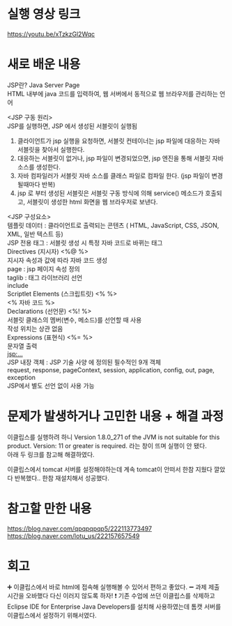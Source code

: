 # 실행 영상 링크
https://youtu.be/xTzkzGl2Wqc

# 새로 배운 내용
JSP란? Java Server Page  
HTML 내부에 java 코드를 입력하여, 웹 서버에서 동적으로 웹 브라우저를 관리하는 언어

<JSP 구동 원리>  
JSP를 실행하면, JSP 에서 생성된 서블릿이 실행됨  
1) 클라이언트가 jsp 실행을 요청하면, 서블릿 컨테이너는 jsp 파일에 대응하는 자바 서블릿을 찾아서 실행한다.  
2) 대응하는 서블릿이 없거나, jsp 파일이 변경되었으면, jsp 엔진을 통해 서블릿 자바 소스를 생성한다.  
3) 자바 컴파일러가 서블릿 자바 소스를 클래스 파일로 컴파일 한다. (jsp 파일이 변경될때마다 반복)  
4) jsp 로 부터 생성된 서블릿은 서블릿 구동 방식에 의해 service() 메소드가 호출되고, 서블릿이 생성한 html 화면을 웹 브라우저로 보낸다. 

<JSP 구성요소>  
템플릿 데이터 : 클라이언트로 출력되는 콘텐츠 ( HTML, JavaScript, CSS, JSON, XML, 일반 텍스트 등)  
JSP 전용 태그 : 서블릿 생성 시 특정 자바 코드로 바뀌는 태그  
Directives (지시자) <%@ %>  
지시자 속성과 값에 따라 자바 코드 생성  
page : jsp 페이지 속성 정의  
taglib : 태그 라이브러리 선언  
include  
Scriptlet Elements (스크립트릿) <% %>  
<% 자바 코드 %>  
Declarations (선언문) <%! %>  
서블릿 클래스의 멤버(변수, 메소드)를 선언할 때 사용  
작성 위치는 상관 없음  
Expressions (표현식) <%= %>  
문자열 출력  
<jsp:...>  
JSP 내장 객체 : JSP 기술 사양 에 정의된 필수적인 9개 객체  
request, response, pageContext, session, application, config, out, page, exception  
JSP에서 별도 선언 없이 사용 가능  

# 문제가 발생하거나 고민한 내용 + 해결 과정
이클립스를 실행하려 하니 Version 1.8.0_271 of the JVM is not suitable for this product. Version: 11 or greater is required. 라는 창이 뜨며 실행이 안 됐다.  
아래 두 링크를 참고해 해결하였다.

이클립스에서 tomcat 서버를 설정해야하는데 계속 tomcat이 안떠서 한참 지웠다 깔았다 반복했다.. 한참 재설치해서 성공했다.

# 참고할 만한 내용
https://blog.naver.com/qpqpqpqp5/222113773497  
https://blog.naver.com/lotu_us/222157657549


# 회고
:heavy_plus_sign: 이클립스에서 바로 html에 접속해 실행해볼 수 있어서 편하고 좋았다.
:heavy_minus_sign: 과제 제출 시간을 오바했다 다신 이러지 않도록 하자! 
:exclamation: 기존 수업에 쓰던 이클립스를 삭제하고 Eclipse IDE for Enterprise Java Developers를 설치해 사용하였는데 톰캣 서버를 이클립스에서 설정하기 위해서였다.
